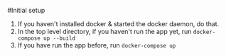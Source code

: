 #Initial setup
1. If you haven't installed docker & started the docker daemon, do that.
2. In the top level directory, if you haven't run the app yet, run `docker-compose up --build`
3. If you have run the app before, run `docker-compose up`
